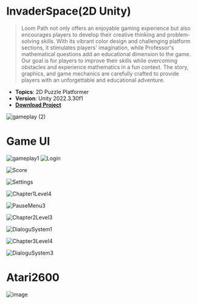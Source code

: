 # InvaderSpace(2D Unity)
>Loom Path not only offers an enjoyable gaming experience but also encourages players to develop their creative thinking and problem-solving skills. With its vibrant color design and challenging platform sections, it stimulates players' imagination, while Professor's mathematical questions add an educational dimension to the game. Our goal is for players to improve their skills while overcoming obstacles and experience mathematics in a fun context. The story, graphics, and game mechanics are carefully crafted to provide players with an unforgettable and educational adventure.


- **Topics**: 2D Puzzle Platformer 
- **Version**: Unity 2022.3.30f1
- [**Download Project**](https://github.com/osmanAskin/InvaderSpace.git)

![gameplay (2)](https://github.com/user-attachments/assets/cb35c0cd-0377-49ef-bccf-6acb189ddd80)
  

# **Game UI**
![gameplay1](![MainMenu](https://github.com/user-attachments/assets/e92e66a8-e1e6-47f8-8926-e8c057777f94))
![Login](https://github.com/user-attachments/assets/aa7be165-c7fb-49bb-a409-a4f2040e8bd0)

![Score](https://github.com/user-attachments/assets/48b337b6-4e2a-406b-a34e-79b154f95cec)

![Settings](https://github.com/user-attachments/assets/b66d3094-d2c5-43a8-917e-3de1071fa33c)

![Chapter1Level4](https://github.com/user-attachments/assets/f22ebf77-b1d0-48dc-af16-3cdfcf68208b)

![PauseMenu3](https://github.com/user-attachments/assets/03837bad-dd67-4c83-b447-5ecccd084484)

![Chapter2Level3](https://github.com/user-attachments/assets/c73acf4f-8b2d-41c3-9601-7bce11cccc9e)

![DialoguSystem1](https://github.com/user-attachments/assets/fb959b9d-9d4c-498f-803a-3a080c0614bb)

![Chapter3Level4](https://github.com/user-attachments/assets/0dfc9114-0ee4-4476-b19e-5759ff7c0b94)

![DialoguSystem3](https://github.com/user-attachments/assets/8eb6f9bf-b1c6-4b28-abcd-d491edcdc724)





# **Atari2600**
![image](https://github.com/osmanAskin/InvaderSpace/assets/115871580/f13207cd-c7de-4271-b745-575ebbab665e)
